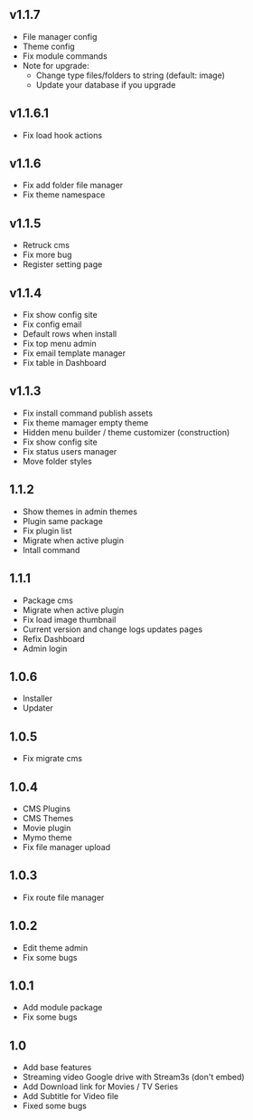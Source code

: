 ## v1.1.7
- File manager config
- Theme config
- Fix module commands
- Note for upgrade:
	- Change type files/folders to string (default: image)
	- Update your database if you upgrade

## v1.1.6.1
- Fix load hook actions

## v1.1.6
- Fix add folder file manager
- Fix theme namespace

## v1.1.5
- Retruck cms
- Fix more bug
- Register setting page

## v1.1.4
- Fix show config site
- Fix config email
- Default rows when install
- Fix top menu admin
- Fix email template manager
- Fix table in Dashboard

## v1.1.3
- Fix install command publish assets
- Fix theme mamager empty theme
- Hidden menu builder / theme customizer (construction)
- Fix show config site
- Fix status users manager
- Move folder styles

## 1.1.2
- Show themes in admin themes
- Plugin same package
- Fix plugin list
- Migrate when active plugin
- Intall command

## 1.1.1
- Package cms
- Migrate when active plugin
- Fix load image thumbnail
- Current version and change logs updates pages
- Refix Dashboard
- Admin login
## 1.0.6
- Installer
- Updater
## 1.0.5
- Fix migrate cms
## 1.0.4
- CMS Plugins
- CMS Themes
- Movie plugin
- Mymo theme
- Fix file manager upload
## 1.0.3
- Fix route file manager
## 1.0.2
- Edit theme admin
- Fix some bugs
## 1.0.1
- Add module package
- Fix some bugs
## 1.0
- Add base features
- Streaming video Google drive with Stream3s (don't embed)
- Add Download link for Movies / TV Series
- Add Subtitle for Video file
- Fixed some bugs